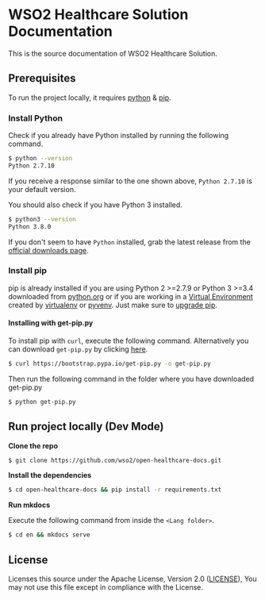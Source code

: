 # WSO2 Healthcare Solution Documentation

This is the source documentation of WSO2 Healthcare Solution.

## Prerequisites

To run the project locally, it requires [python](https://www.python.org/downloads/) & [pip](https://pypi.org/project/pip/).

### Install Python

Check if you already have Python installed by running the following command.

```bash
$ python --version
Python 2.7.10
```

If you receive a response similar to the one shown above, `Python 2.7.10` is your default version.

You should also check if you have Python 3 installed. 

```bash
$ python3 --version
Python 3.8.0
```

If you don't seem to have `Python` installed, grab the latest release from the [official downloads page](https://www.python.org/downloads/).

### Install pip

pip is already installed if you are using Python 2 >=2.7.9 or Python 3 >=3.4 downloaded from [python.org](https://www.python.org/) or if you are working in a [Virtual Environment](https://packaging.python.org/tutorials/installing-packages/#creating-and-using-virtual-environments) created by [virtualenv](https://packaging.python.org/key_projects/#virtualenv) or [pyvenv](https://packaging.python.org/key_projects/#venv). Just make sure to [upgrade pip](https://pip.pypa.io/en/stable/installing/#upgrading-pip).

#### Installing with get-pip.py

To install pip with `curl`, execute the following command. Alternatively you can download `get-pip.py` by clicking [here](https://bootstrap.pypa.io/get-pip.py). 

```bash
$ curl https://bootstrap.pypa.io/get-pip.py -o get-pip.py
```

Then run the following command in the folder where you have downloaded get-pip.py

```bash
$ python get-pip.py
```

## Run project locally (Dev Mode)

**Clone the repo**

```bash
$ git clone https://github.com/wso2/open-healthcare-docs.git
```

**Install the dependencies**

```bash
$ cd open-healthcare-docs && pip install -r requirements.txt
```

**Run mkdocs**

Execute the following command from inside the `<Lang folder>`.

```bash
$ cd en && mkdocs serve
```

## License

Licenses this source under the Apache License, Version 2.0 ([LICENSE](LICENSE)), You may not use this file except in compliance with the License.
